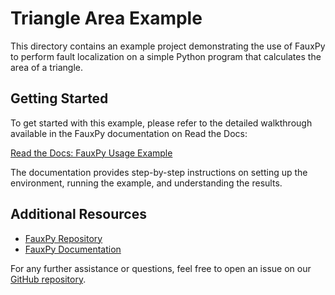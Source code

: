 # Triangle Area Example

This directory contains an 
example project demonstrating 
the use of FauxPy to perform 
fault localization on a simple 
Python program that 
calculates the area 
of a triangle.

## Getting Started

To get started with this example,
please refer to the detailed 
walkthrough available in the 
FauxPy documentation on 
Read the Docs:

[Read the Docs: FauxPy 
Usage Example](https://fauxpy.readthedocs.io/en/latest/user/getting_started.html)

The documentation provides step-by-step
instructions on setting up the 
environment, running the example, and 
understanding the results.

## Additional Resources

- [FauxPy Repository](https://github.com/atom-sw/fauxpy)
- [FauxPy Documentation](https://fauxpy.readthedocs.io)

For any further assistance or 
questions, feel free to open an 
issue on our 
[GitHub repository](https://github.com/atom-sw/fauxpy/issues).
